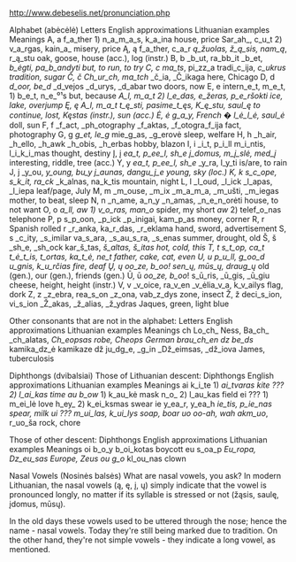 http://www.debeselis.net/pronunciation.php

Alphabet (abėcėlė)
Letters	English approximations	Lithuanian examples			Meanings
A, a	f_a_ther		1) n_a_m_a_s, k_a_ina			house, price
   	Sar_ah_, c_u_t		2) v_a_rgas, kain_a_			misery, price
Ą, ą	f_a_ther, c_a_r		_ą_žuolas, ž_ą_sis, nam_ą_, r_ą_stu	oak, goose, house (acc.), log (instr.)
B, b	_b_ut, ra_bb_it		_b_et, _b_ėgti, pa_b_andyti		but, to run, to try
C, c	ma_ts_, pi_zz_a		tradi_c_ija, _c_ukrus			tradition, sugar
Č, č	_Ch_ur_ch_, ma_tch_	_č_ia, _Č_ikaga				here, Chicago
D, d	_d_oor, be_d_		_d_vejos _d_urys, _d_abar		two doors, now
E, e	intern_e_t, m_e_t,	1) b_e_t, n_e_⁰¹s				but, because
	_A_l, m_a_t		2) l_e_das, _e_žeras, p_e_ršokti	ice, lake, overjump
Ę, ę	_A_l, m_a_t		t_ę_sti, pasime_t_ęs, K_ę_stu, saul_ę_	to continue, lost, Kęstas (instr.), sun (acc.)
Ė, ė	g_a_y, French �		l_ė_l_ė_, saul_ė_			doll, sun
F, f	_f_act, _ph_otography	_f_aktas, _f_otogra_f_ija		fact, photography
G, g	_g_et, le_g_		mie_g_as, _g_erovė			sleep, welfare
H, h	_h_air, _h_ello, _h_awk	_h_obis, _h_erbas			hobby, blazon
I, i	_i_t, p_i_ll		m_i_ntis, l_i_k_i_mas			thought, destiny
Į, į	_ea_t, p_ee_l, sh_e_	_į_domus, m_į_slė, med_į_			interesting, riddle, tree (acc.)
Y, y	_ea_t, p_ee_l, sh_e_	_y_ra, l_y_ti				is/are, to rain
J, j	_y_ou, _y_oung, bu_y_	_j_aunas, dangu_j_e			young, sky (loc.)
K, k	s_c_ope, s_k_it, ra_ck_	_k_alnas, na_k_tis			mountain, night
L, l	_l_oud, _l_ick		_l_apas, _l_iepa			leaf/page, July
M, m	_m_ouse, _m_ix		_m_a_m_a, _m_ušti, _m_iegas		mother, to beat, sleep
N, n	_n_ame, a_n_y		_n_amas, _n_e_n_orėti			house, to not want
O, o	_a_ll, _aw_		1) v_o_ras, man_o_			spider, my
   	short _aw_		2) telef_o_nas				telephone
P, p	s_p_oon, _p_ick		_p_inigai, kam_p_as				money, corner
R, r	Spanish rolled r	_r_anka, ka_r_das, _r_eklama		hand, sword, advertisement
S, s	_c_ity, _s_imilar	va_s_ara, _s_au_s_ra, _s_enas		summer, drought, old
Š, š	_sh_e, _sh_ock		kar_š_tas, _š_altas, _š_itas		hot, cold, this
T, t	s_t_op, ca_t_		_t_ė_t_is, _t_ortas, ka_t_ė, ne_t_	father, cake, cat, even
U, u	p_u_ll, g_oo_d		_u_gnis, k_u_rčias				fire, deaf
Ų, ų	_oo_ze, b_oo_!		sen_ų_, mūs_ų_, draug_ų_		old (gen.), our (gen.), friends (gen.)
Ū, ū	_oo_ze, b_oo_!		s_ū_ris, _ū_gis, _ū_giu			cheese, height, height (instr.)
V, v	_v_oice, ra_v_en	_v_ėlia_v_a, k_v_ailys			flag, dork
Z, z	_z_ebra, rea_s_on	_z_ona, vab_z_dys				zone, insect
Ž, ž	deci_s_ion, vi_s_ion	_Ž_akas, _ž_alias, _ž_ydras		Jaques, green, light blue

Other consonants that are not in the alphabet:
Letters		English approximations	Lithuanian examples	Meanings
ch		Lo_ch_ Ness, Ba_ch_	_ch_alatas, _Ch_eopsas	robe, Cheops
		German brau_ch_en
dz		be_ds_			kamika_dz_ė		kamikaze
dž		ju_dg_e, _g_in		_Dž_eimsas, _dž_iova	James, tuberculosis

Diphthongs (dvibalsiai)
Those of Lithuanian descent:
Diphthongs	English approximations	Lithuanian examples	Meanings
ai		k_i_te			1) _ai_tvaras		kite
		???			2) l_ai_kas		time
au		b_ow_			1) k_au_kė		mask
		n_o_			2) l_au_kas		field
ei		???			1) m_ei_lė		love
		h_ey_			2) k_ei_ksmas		swear
ie		y_ea_r, y_ea_h		_ie_tis, p_ie_nas	spear, milk
ui		???			m_ui_las, k_ui_lys	soap, boar
uo		_oo-ah_, _wah_		akm_uo_, r_uo_ša	rock, chore

Those of other descent:
Diphthongs	English approximations	Lithuanian examples	Meanings
oi		b_o_y			b_oi_kotas		boycott
eu		s_oa_p			_Eu_ropa, Dz_eu_sas	Europe, Zeus
ou		g_o_			kl_ou_nas		clown

Nasal Vowels (Nosinės balsės)
What are nasal vowels, you ask? In modern Lithuanian, the nasal vowels (ą, ę, į, ų) simply indicate that the vowel is pronounced longly, no matter if its syllable is stressed or not (žąsis, saulę, įdomus, mūsų).

In the old days these vowels used to be uttered through the nose; hence the name - nasal vowels. Today they're still being marked due to tradition. On the other hand, they're not simple vowels - they indicate a long vowel, as mentioned.
